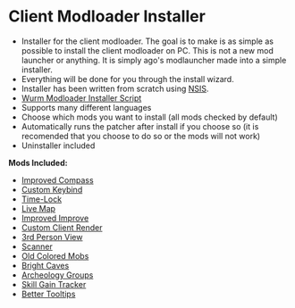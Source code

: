 # Client Modloader Installer

- Installer for the client modloader. The goal is to make is as simple as possible to install the client modloader on PC. This is not a new mod launcher or anything. It is simply ago's modlauncher made into a simple installer.
- Everything will be done for you through the install wizard. 
- Installer has been written from scratch using [NSIS](http://nsis.sourceforge.net/Main_Page).
- [Wurm Modloader Installer Script](https://github.com/Jubaroo/ClientModloaderInstaller/files/1909849/Wurm.Modloader.Script.zip)
- Supports many different languages
- Choose which mods you want to install (all mods checked by default)
- Automatically runs the patcher after install if you choose so (it is recomended that you choose to do so or the mods will not work)
- Uninstaller included

**Mods Included:**
   
 - [Improved Compass](https://forum.wurmonline.com/index.php?/topic/136575-released-improved-compass-no-winter-better-tooltips-custom-actions-max-toolbelt-time-lock-skill-gain-tracker-updated-apr-8/)
 - [Custom Keybind](https://forum.wurmonline.com/index.php?/topic/136575-released-improved-compass-no-winter-better-tooltips-custom-actions-max-toolbelt-time-lock-skill-gain-tracker-updated-apr-8/)
 - [Time-Lock](https://forum.wurmonline.com/index.php?/topic/136575-released-improved-compass-no-winter-better-tooltips-custom-actions-max-toolbelt-time-lock-skill-gain-tracker-updated-apr-8/)
 - [Live Map](https://forum.wurmonline.com/index.php?/topic/136217-released-live-map/)
 - [Improved Improve](https://forum.wurmonline.com/index.php?/topic/135285-released-improved-improve-for-agos-mod-loader-client/)
 - [Custom Client Render](https://forum.wurmonline.com/index.php?/topic/158323-releaseclient-customclientrender/)
 - [3rd Person View](https://forum.wurmonline.com/index.php?/topic/158402-release-third-person-view/)
 - [Scanner](https://github.com/bdew-wurm/scanner/releases)
 - [Old Colored Mobs](https://forum.wurmonline.com/index.php?/topic/150721-release-client-oldmobs/)
 - [Bright Caves](https://forum.wurmonline.com/index.php?/topic/142511-released-client-cave-vision/)
- [Archeology Groups](https://forum.wurmonline.com/index.php?/topic/136575-released-improved-compass-no-winter-better-tooltips-custom-actions-max-toolbelt-time-lock-skill-gain-tracker-updated-apr-8/)
- [Skill Gain Tracker](https://forum.wurmonline.com/index.php?/topic/136575-released-improved-compass-no-winter-better-tooltips-custom-actions-max-toolbelt-time-lock-skill-gain-tracker-updated-apr-8/)
- [Better Tooltips](https://forum.wurmonline.com/index.php?/topic/136575-released-improved-compass-no-winter-better-tooltips-custom-actions-max-toolbelt-time-lock-skill-gain-tracker-updated-apr-8/)
